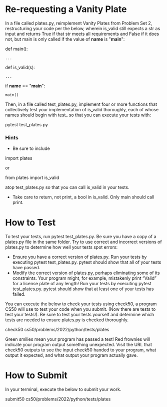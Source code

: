 # Re-requesting a Vanity Plate

In a file called plates.py, reimplement Vanity Plates from Problem Set 2, restructuring your code per the below, wherein is_valid still expects a str as input and returns True if that str meets all requirements and False if it does not, but main is only called if the value of __name__ is "__main__":

def main():
  
    ...


def is_valid(s):
  
    ...


if __name__ == "__main__":
  
    main()

Then, in a file called test_plates.py, implement four or more functions that collectively test your implementation of is_valid thoroughly, each of whose names should begin with test_ so that you can execute your tests with:

pytest test_plates.py

### Hints

* Be sure to include

import plates

or

from plates import is_valid

atop test_plates.py so that you can call is_valid in your tests.

* Take care to return, not print, a bool in is_valid. Only main should call print.

# How to Test

To test your tests, run pytest test_plates.py. Be sure you have a copy of a plates.py file in the same folder. Try to use correct and incorrect versions of plates.py to determine how well your tests spot errors:

* Ensure you have a correct version of plates.py. Run your tests by executing pytest test_plates.py. pytest should show that all of your tests have passed.
* Modify the correct version of plates.py, perhaps eliminating some of its constraints. Your program might, for example, mistakenly print “Valid” for a license plate of any length! Run your tests by executing pytest test_plates.py. pytest should show that at least one of your tests has failed.

You can execute the below to check your tests using check50, a program CS50 will use to test your code when you submit. (Now there are tests to test your tests!). Be sure to test your tests yourself and determine which tests are needed to ensure plates.py is checked thoroughly.

check50 cs50/problems/2022/python/tests/plates

Green smilies mean your program has passed a test! Red frownies will indicate your program output something unexpected. Visit the URL that check50 outputs to see the input check50 handed to your program, what output it expected, and what output your program actually gave.

# How to Submit

In your terminal, execute the below to submit your work.

submit50 cs50/problems/2022/python/tests/plates